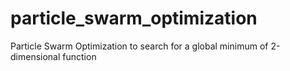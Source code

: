 # particle_swarm_optimization
Particle Swarm Optimization to search for a global minimum of 2-dimensional function
